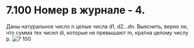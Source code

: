 # 7.100 Номер в журнале - 4. 
Даны натуральное число n целые числа d1, d2...dn. Выяснить, верно ли, что сумма тех чисел di, которые не превышают m, кратна целому числу p. 
![7 100](https://user-images.githubusercontent.com/113889448/205565560-7dfb06e5-d5c7-4fcf-81db-7f3419696503.png)
